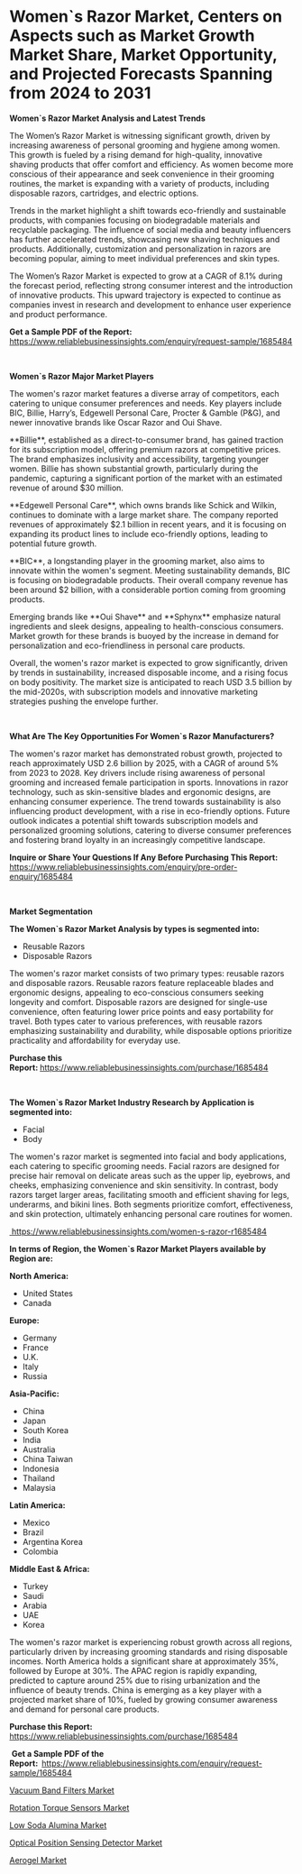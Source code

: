 <p><h1>Women`s Razor Market, Centers on Aspects such as Market Growth Market Share, Market Opportunity, and Projected Forecasts Spanning from 2024 to 2031</h1></p><p><strong>Women`s Razor Market Analysis and Latest Trends</strong></p>
<p><p>The Women’s Razor Market is witnessing significant growth, driven by increasing awareness of personal grooming and hygiene among women. This growth is fueled by a rising demand for high-quality, innovative shaving products that offer comfort and efficiency. As women become more conscious of their appearance and seek convenience in their grooming routines, the market is expanding with a variety of products, including disposable razors, cartridges, and electric options.</p><p>Trends in the market highlight a shift towards eco-friendly and sustainable products, with companies focusing on biodegradable materials and recyclable packaging. The influence of social media and beauty influencers has further accelerated trends, showcasing new shaving techniques and products. Additionally, customization and personalization in razors are becoming popular, aiming to meet individual preferences and skin types.</p><p>The Women’s Razor Market is expected to grow at a CAGR of 8.1% during the forecast period, reflecting strong consumer interest and the introduction of innovative products. This upward trajectory is expected to continue as companies invest in research and development to enhance user experience and product performance.</p></p>
<p><strong>Get a Sample PDF of the Report:&nbsp;</strong> <a href="https://www.reliablebusinessinsights.com/enquiry/request-sample/1685484?utm_campaign=1135&utm_medium=2&utm_source=Github&utm_content=ia&utm_term=06102024&utm_id=womens-razor">https://www.reliablebusinessinsights.com/enquiry/request-sample/1685484</a></p>
<p>&nbsp;</p>
<p><strong>Women`s Razor Major Market Players</strong></p>
<p><p>The women's razor market features a diverse array of competitors, each catering to unique consumer preferences and needs. Key players include BIC, Billie, Harry’s, Edgewell Personal Care, Procter & Gamble (P&G), and newer innovative brands like Oscar Razor and Oui Shave.</p><p>**Billie**, established as a direct-to-consumer brand, has gained traction for its subscription model, offering premium razors at competitive prices. The brand emphasizes inclusivity and accessibility, targeting younger women. Billie has shown substantial growth, particularly during the pandemic, capturing a significant portion of the market with an estimated revenue of around $30 million.</p><p>**Edgewell Personal Care**, which owns brands like Schick and Wilkin, continues to dominate with a large market share. The company reported revenues of approximately $2.1 billion in recent years, and it is focusing on expanding its product lines to include eco-friendly options, leading to potential future growth.</p><p>**BIC**, a longstanding player in the grooming market, also aims to innovate within the women's segment. Meeting sustainability demands, BIC is focusing on biodegradable products. Their overall company revenue has been around $2 billion, with a considerable portion coming from grooming products.</p><p>Emerging brands like **Oui Shave** and **Sphynx** emphasize natural ingredients and sleek designs, appealing to health-conscious consumers. Market growth for these brands is buoyed by the increase in demand for personalization and eco-friendliness in personal care products.</p><p>Overall, the women's razor market is expected to grow significantly, driven by trends in sustainability, increased disposable income, and a rising focus on body positivity. The market size is anticipated to reach USD 3.5 billion by the mid-2020s, with subscription models and innovative marketing strategies pushing the envelope further.</p></p>
<p>&nbsp;</p>
<p><strong>What Are The Key Opportunities For Women`s Razor Manufacturers?</strong></p>
<p><p>The women's razor market has demonstrated robust growth, projected to reach approximately USD 2.6 billion by 2025, with a CAGR of around 5% from 2023 to 2028. Key drivers include rising awareness of personal grooming and increased female participation in sports. Innovations in razor technology, such as skin-sensitive blades and ergonomic designs, are enhancing consumer experience. The trend towards sustainability is also influencing product development, with a rise in eco-friendly options. Future outlook indicates a potential shift towards subscription models and personalized grooming solutions, catering to diverse consumer preferences and fostering brand loyalty in an increasingly competitive landscape.</p></p>
<p><strong>Inquire or Share Your Questions If Any Before Purchasing This Report:</strong> <a href="https://www.reliablebusinessinsights.com/enquiry/pre-order-enquiry/1685484?utm_campaign=1135&utm_medium=2&utm_source=Github&utm_content=ia&utm_term=06102024&utm_id=womens-razor">https://www.reliablebusinessinsights.com/enquiry/pre-order-enquiry/1685484</a></p>
<p>&nbsp;</p>
<p><strong>Market Segmentation</strong></p>
<p><strong>The Women`s Razor Market Analysis by types is segmented into:</strong></p>
<p><ul><li>Reusable Razors</li><li>Disposable Razors</li></ul></p>
<p><p>The women's razor market consists of two primary types: reusable razors and disposable razors. Reusable razors feature replaceable blades and ergonomic designs, appealing to eco-conscious consumers seeking longevity and comfort. Disposable razors are designed for single-use convenience, often featuring lower price points and easy portability for travel. Both types cater to various preferences, with reusable razors emphasizing sustainability and durability, while disposable options prioritize practicality and affordability for everyday use.</p></p>
<p><strong>Purchase this Report:&nbsp;</strong><a href="https://www.reliablebusinessinsights.com/purchase/1685484?utm_campaign=1135&utm_medium=2&utm_source=Github&utm_content=ia&utm_term=06102024&utm_id=womens-razor">https://www.reliablebusinessinsights.com/purchase/1685484</a></p>
<p>&nbsp;</p>
<p><strong>The Women`s Razor Market Industry Research by Application is segmented into:</strong></p>
<p><ul><li>Facial</li><li>Body</li></ul></p>
<p><p>The women's razor market is segmented into facial and body applications, each catering to specific grooming needs. Facial razors are designed for precise hair removal on delicate areas such as the upper lip, eyebrows, and cheeks, emphasizing convenience and skin sensitivity. In contrast, body razors target larger areas, facilitating smooth and efficient shaving for legs, underarms, and bikini lines. Both segments prioritize comfort, effectiveness, and skin protection, ultimately enhancing personal care routines for women.</p></p>
<p><a href="https://www.reliablebusinessinsights.com/women-s-razor-r1685484?utm_campaign=1135&utm_medium=2&utm_source=Github&utm_content=ia&utm_term=06102024&utm_id=womens-razor">&nbsp;https://www.reliablebusinessinsights.com/women-s-razor-r1685484</a></p>
<p><strong>In terms of Region, the Women`s Razor Market Players available by Region are:</strong></p>
<p>
    <p> <strong> North America: </strong>
        <ul>
            <li>United States</li>
            <li>Canada</li>
        </ul>
        </p> 
    <p> <strong> Europe: </strong>
        <ul>
            <li>Germany</li>
            <li>France</li>
            <li>U.K.</li>
            <li>Italy</li>
            <li>Russia</li>
        </ul>
        </p> 
    <p> <strong> Asia-Pacific: </strong>
        <ul>
            <li>China</li>
            <li>Japan</li>
            <li>South Korea</li>
            <li>India</li>
            <li>Australia</li>
            <li>China Taiwan</li>
            <li>Indonesia</li>
            <li>Thailand</li>
            <li>Malaysia</li>
        </ul>
        </p> 
    <p> <strong> Latin America: </strong>
        <ul>
            <li>Mexico</li>
            <li>Brazil</li>
            <li>Argentina Korea</li>
            <li>Colombia</li>
        </ul>
        </p> 
    <p> <strong> Middle East & Africa: </strong>
        <ul>
            <li>Turkey</li>
            <li>Saudi</li>
            <li>Arabia</li>
            <li>UAE</li>
            <li>Korea</li>
        </ul>
    </p>
    </p>
<p><p>The women's razor market is experiencing robust growth across all regions, particularly driven by increasing grooming standards and rising disposable incomes. North America holds a significant share at approximately 35%, followed by Europe at 30%. The APAC region is rapidly expanding, predicted to capture around 25% due to rising urbanization and the influence of beauty trends. China is emerging as a key player with a projected market share of 10%, fueled by growing consumer awareness and demand for personal care products.</p></p>
<p><strong>Purchase this Report: </strong><a href="https://www.reliablebusinessinsights.com/purchase/1685484?utm_campaign=1135&utm_medium=2&utm_source=Github&utm_content=ia&utm_term=06102024&utm_id=womens-razor">https://www.reliablebusinessinsights.com/purchase/1685484</a></p>
<p>&nbsp;<strong>Get a Sample PDF of the Report:&nbsp;&nbsp;</strong><a href="https://www.reliablebusinessinsights.com/enquiry/request-sample/1685484?utm_campaign=1135&utm_medium=2&utm_source=Github&utm_content=ia&utm_term=06102024&utm_id=womens-razor">https://www.reliablebusinessinsights.com/enquiry/request-sample/1685484</a></p>
<p><strong></strong></p>
<p><p><a href="https://github.com/NancyAlvarado586/Market-Research-Report-List-1/blob/main/vacuum-band-filters-market.md?utm_campaign=1135&utm_medium=2&utm_source=Github&utm_content=ia&utm_term=06102024&utm_id=womens-razor">Vacuum Band Filters Market</a></p><p><a href="https://issuu.com/reportprime-2/docs/rotation-torque-sensors-market-size_8c4092b5cf1d23?utm_campaign=1135&utm_medium=2&utm_source=Github&utm_content=ia&utm_term=06102024&utm_id=womens-razor">Rotation Torque Sensors Market</a></p><p><a href="https://www.linkedin.com/pulse/low-soda-alumina-market-size-growth-trends-statistics-forecasts-0ncef?utm_campaign=1135&utm_medium=2&utm_source=Github&utm_content=ia&utm_term=06102024&utm_id=womens-razor">Low Soda Alumina Market</a></p><p><a href="https://issuu.com/reportprime-2/docs/optical-position-sensing-detector-m_e3ca3985611faa?utm_campaign=1135&utm_medium=2&utm_source=Github&utm_content=ia&utm_term=06102024&utm_id=womens-razor">Optical Position Sensing Detector Market</a></p><p><a href="https://www.linkedin.com/pulse/competitive-intelligence-aerogel-market-key-players-strategies-zo9xf?utm_campaign=1135&utm_medium=2&utm_source=Github&utm_content=ia&utm_term=06102024&utm_id=womens-razor">Aerogel Market</a></p></p>